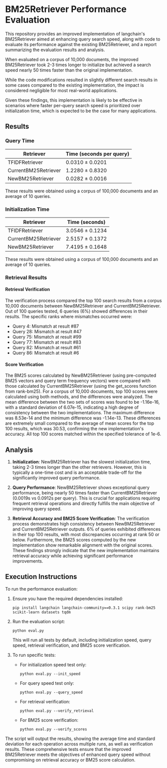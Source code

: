 # BM25Retriever Performance Evaluation

This repository provides an improved implementation of langchain's BM25Retriever aimed at enhancing query search speed, along with code to evaluate its performance against the existing BM25Retriever, and a report summarizing the evaluation results and analysis.

When evaluated on a corpus of 10,000 documents, the improved BM25Retriever took 2-3 times longer to initialize but achieved a search speed nearly 50 times faster than the original implementation.

While the code modifications resulted in slightly different search results in some cases compared to the existing implementation, the impact is considered negligible for most real-world applications.

Given these findings, this implementation is likely to be effective in scenarios where faster per-query search speed is prioritized over initialization time, which is expected to be the case for many applications.

## Results

### Query Time

| Retriever | Time (seconds per query) |
|-----------|--------------------------|
| TFIDFRetriever | 0.0310 ± 0.0201 |
| CurrentBM25Retriever | 1.2280 ± 0.8320 |
| NewBM25Retriever | 0.0282 ± 0.0016 |

These results were obtained using a corpus of 100,000 documents and an average of 10 queries.


### Initialization Time

| Retriever | Time (seconds) |
|-----------|----------------|
| TFIDFRetriever | 3.0546 ± 0.1234 |
| CurrentBM25Retriever | 2.5157 ± 0.1372 |
| NewBM25Retriever | 7.4195 ± 0.1648 |

These results were obtained using a corpus of 100,000 documents and an average of 10 queries.


### Retrieval Results

#### Retrieval Verification
The verification process compared the top 100 search results from a corpus 10,000 documents between NewBM25Retriever and CurrentBM25Retriever. Out of 100 queries tested, 6 queries (6%) showed differences in their results. The specific ranks where mismatches occurred were:

- Query 4: Mismatch at result #87
- Query 28: Mismatch at result #47
- Query 75: Mismatch at result #99
- Query 77: Mismatch at result #83
- Query 82: Mismatch at result #61
- Query 86: Mismatch at result #6

#### Score Verification
The BM25 scores calculated by NewBM25Retriever (using pre-computed BM25 vectors and query term frequency vectors) were compared with those calculated by CurrentBM25Retriever (using the get_scores function from rank-bm25). For a corpus of 10,000 documents, top 100 scores were calculated using both methods, and the differences were analyzed. The mean difference between the two sets of scores was found to be -1.16e-16, with a standard deviation of 6.07e-15, indicating a high degree of consistency between the two implementations. The maximum difference was 8.53e-14 and the minimum difference was -1.14e-13. These differences are extremely small compared to the average of mean scores for the top 100 results, which was 30.53, confirming the new implementation's accuracy. All top 100 scores matched within the specified tolerance of 1e-6.


## Analysis

1. **Initialization**: NewBM25Retriever has the slowest initialization time, taking 2-3 times longer than the other retrievers. However, this is typically a one-time cost and is an acceptable trade-off for the significantly improved query performance.

2. **Query Performance**: NewBM25Retriever shows exceptional query performance, being nearly 50 times faster than CurrentBM25Retriever (0.0019s vs 0.0912s per query). This is crucial for applications requiring frequent retrieval operations and directly fulfills the main objective of improving query speed.

3. **Retrieval Accuracy and BM25 Score Verification**: The verification process demonstrates high consistency between NewBM25Retriever and CurrentBM25Retriever outputs. 6% of queries exhibited differences in their top 100 results, with most discrepancies occurring at rank 50 or below. Furthermore, the BM25 scores computed by the new implementation show remarkable alignment with the original scores. These findings strongly indicate that the new implementation maintains retrieval accuracy while achieving significant performance improvements.

## Execution Instructions

To run the performance evaluation:

1. Ensure you have the required dependencies installed:
   ```
   pip install langchain langchain-community==0.3.1 scipy rank-bm25 scikit-learn datasets tqdm
   ```

2. Run the evaluation script:
   ```
   python eval.py
   ```

   This will run all tests by default, including initialization speed, query speed, retrieval verification, and BM25 score verification.

3. To run specific tests:
   - For initialization speed test only:
     ```
     python eval.py --init_speed
     ```
   - For query speed test only:
     ```
     python eval.py --query_speed
     ```
   - For retrieval verification:
     ```
     python eval.py --verify_retrieval
     ```
   - For BM25 score verification:
     ```
     python eval.py --verify_scores
     ```

The script will output the results, showing the average time and standard deviation for each operation across multiple runs, as well as verification results. These comprehensive tests ensure that the improved BM25Retriever meets the objectives of enhanced query speed without compromising on retrieval accuracy or BM25 score calculation.
